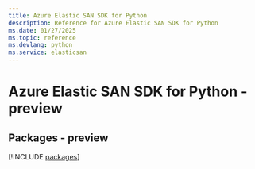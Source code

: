```yaml
---
title: Azure Elastic SAN SDK for Python
description: Reference for Azure Elastic SAN SDK for Python
ms.date: 01/27/2025
ms.topic: reference
ms.devlang: python
ms.service: elasticsan
---
```

# Azure Elastic SAN SDK for Python - preview
## Packages - preview
[!INCLUDE [packages](elastic-san-index.md)]